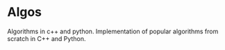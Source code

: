 # Algos
Algorithms in c++ and python. Implementation of popular algorithms from scratch in C++ and Python.
